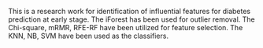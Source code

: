 This is a research work for identification of influential features for diabetes prediction at early stage. The iForest has been used for outlier removal. The Chi-square, mRMR, RFE-RF have been utilized for feature selection. The KNN, NB, SVM have been used as the classifiers.
